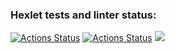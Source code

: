 ### Hexlet tests and linter status:
[![Actions Status](https://github.com/sdemikhov/frontend-project-lvl1/workflows/hexlet-check/badge.svg)](https://github.com/sdemikhov/frontend-project-lvl1/actions)
[![Actions Status](https://github.com/sdemikhov/frontend-project-lvl1/workflows/main-check/badge.svg)](https://github.com/sdemikhov/frontend-project-lvl1/actions)
<a href="https://codeclimate.com/github/sdemikhov/frontend-project-lvl1/maintainability"><img src="https://api.codeclimate.com/v1/badges/b672c29a96dd70311e94/maintainability" /></a>
